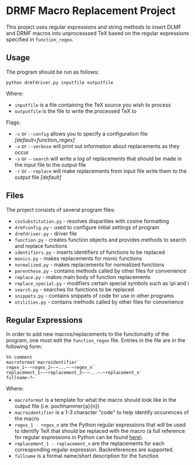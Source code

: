 # DRMF Macro Replacement Project

This project uses regular expressions and string methods to insert DLMF and DRMF macros into unprocesssed TeX based on the regular expressions specified in `function_regex`.

## Usage

The program should be run as follows:
```
python drmfdriver.py inputfile outputfile
```
Where:
* `inputfile` is a file containing the TeX source you wish to process
* `outputfile` is the file to write the processed TeX to

Flags:
* `-c` or `--config` allows you to specify a configuration file *[default=function_regex]*
* `-v` or `--verbose` will print out information about replacements as they occur
* `-s` or `--search` will write a log of replacements that should be made in the input file to the output file
* `-r` or `--replace` will make replacements from input file write them to the output file *[default]*

## Files

The project consists of several program files:
* `cosSubstitution.py` - resolves disparities with cosine formatting
* `drmfconfig.py`      - used to configure initial settings of program
* `drmfdriver.py`      - driver file
* `function.py`        - creates function objects and provides methods to search and replace functions
* `identifiers.py`     - inserts identifiers of functions to be replaced
* `monics.py`          - makes replacements for monic functions
* `normalized.py`      - makes replacements for normalized functions
* `parenthese.py`      - contains methods called by other files for convenience
* `replace.py`         - makes main body of function replacements
* `replace_special.py` - modifiers certain special symbols such as \pi and i
* `search.py`          - searches for functions to be replaced
* `snippets.py`        - contains snippets of code for use in other programs
* `utilities.py`       - contains methods called by other files for convenience

## Regular Expressions

In order to add new macros/replacements to the functionality of the program, one must edit the `function_regex` file. Entries in the file are in the following form:
```
%% comment
macroformat`macroidentifier`
regex_1~-~regex_2~-~...~-~regex_n`
replacement_1~-~replacement_2~-~...~-~replacement_n`
fullname~?~
```
Where:
* `macroformat` is a template for what the macro should look like in the output file (i.e. pochhammer{a}{n})
* `macroidentifier` is a 1-3 character "code" to help identify occurences of the macro
* `regex_1 - regex_n` are the Python regular expressions that will be used to identify TeX that should be replaced with the macro (a full reference for regular expressions in Python can be found [here](https://docs.python.org/3/library/re.html#module-re)).
* `replacement_1 - replacement_n` are the replacements for each corresponding regular expression. Backreferences are supported.
* `fullname` is a formal name/short description for the function
